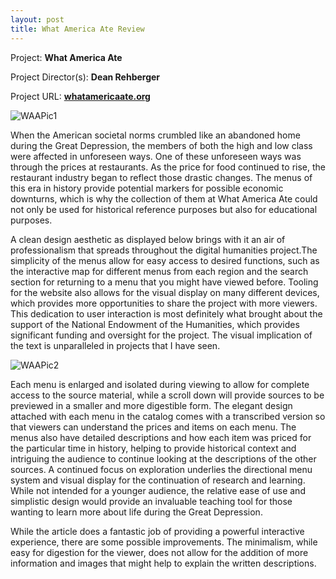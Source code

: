 ```yaml
---
layout: post
title: What America Ate Review
---
```


Project: **What America Ate** 

Project Director(s): **Dean Rehberger**

Project URL:
**[whatamericaate.org](https://whatamericaate.org/)**

![WAAPic1](https://NicholasBranch.github.io/NicholasBranch/images/WAAPic1.PNG)

   When the American societal norms crumbled like an abandoned home during the Great Depression, the members of both the high and low class were affected in unforeseen ways. One of these unforeseen ways was through the prices at restaurants. As the price for food continued to rise, the restaurant industry began to reflect those drastic changes. The menus of this era in history provide potential markers for possible economic downturns, which is why the collection of them at What America Ate could not only be used for historical reference purposes but also for educational purposes.

A clean design aesthetic as displayed below brings with it an air of professionalism that spreads throughout the digital humanities project.The simplicity of the menus allow for easy access to desired functions, such as the interactive map for different menus from each region and the search section for returning to a menu that you might have viewed before. Tooling for the website also allows for the visual display on many different devices, which provides more opportunities to share the project with more viewers.
 This dedication to user interaction is most definitely what brought about the support of the National Endowment of the Humanities, which provides significant funding and oversight for the project. The visual implication of the text is unparalleled in projects that I have seen.
 
![WAAPic2](https://NicholasBranch.github.io/NicholasBranch/images/WAAPic2.PNG)


Each menu is enlarged and isolated during viewing to allow for complete access to the source material, while a scroll down will provide  sources to be previewed in a smaller and more digestible form. The elegant design attached with each menu in the catalog comes with a transcribed version so that viewers can understand the prices and items on each menu. The menus also have detailed descriptions and how each item was priced for the particular time in history, helping to provide historical context and intriguing the audience to continue looking at the descriptions of the other sources. A continued focus on exploration underlies the directional menu system and visual display for the continuation of research and learning. While not intended for a younger audience, the relative ease of use and simplistic design would provide an invaluable teaching tool for those wanting to learn more about life during the Great Depression.

While the article does a fantastic job of providing a powerful interactive experience, there are some possible improvements. The minimalism, while easy for digestion for the viewer, does not allow for the addition of more information and images that might help to explain the written descriptions.
